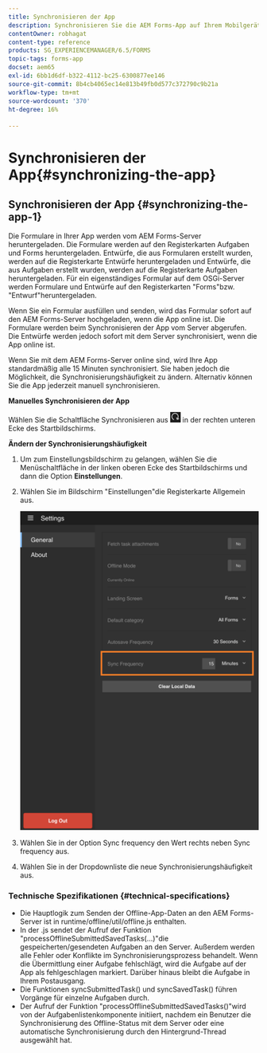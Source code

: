 ```yaml
---
title: Synchronisieren der App
description: Synchronisieren Sie die AEM Forms-App auf Ihrem Mobilgerät mit dem AEM Forms-Server.
contentOwner: robhagat
content-type: reference
products: SG_EXPERIENCEMANAGER/6.5/FORMS
topic-tags: forms-app
docset: aem65
exl-id: 6bb1d6df-b322-4112-bc25-6300877ee146
source-git-commit: 8b4cb4065ec14e813b49fb0d577c372790c9b21a
workflow-type: tm+mt
source-wordcount: '370'
ht-degree: 16%

---
```


# Synchronisieren der App{#synchronizing-the-app}

## Synchronisieren der App {#synchronizing-the-app-1}

Die Formulare in Ihrer App werden vom AEM Forms-Server heruntergeladen. Die Formulare werden auf den Registerkarten Aufgaben und Forms heruntergeladen. Entwürfe, die aus Formularen erstellt wurden, werden auf die Registerkarte Entwürfe heruntergeladen und Entwürfe, die aus Aufgaben erstellt wurden, werden auf die Registerkarte Aufgaben heruntergeladen. Für ein eigenständiges Formular auf dem OSGi-Server werden Formulare und Entwürfe auf den Registerkarten &quot;Forms&quot;bzw. &quot;Entwurf&quot;heruntergeladen.

Wenn Sie ein Formular ausfüllen und senden, wird das Formular sofort auf den AEM Forms-Server hochgeladen, wenn die App online ist. Die Formulare werden beim Synchronisieren der App vom Server abgerufen. Die Entwürfe werden jedoch sofort mit dem Server synchronisiert, wenn die App online ist.

Wenn Sie mit dem AEM Forms-Server online sind, wird Ihre App standardmäßig alle 15 Minuten synchronisiert. Sie haben jedoch die Möglichkeit, die Synchronisierungshäufigkeit zu ändern. Alternativ können Sie die App jederzeit manuell synchronisieren.

**Manuelles Synchronisieren der App**

Wählen Sie die Schaltfläche Synchronisieren aus ![sync-app](assets/sync-app.png) in der rechten unteren Ecke des Startbildschirms.

**Ändern der Synchronisierungshäufigkeit**

1. Um zum Einstellungsbildschirm zu gelangen, wählen Sie die Menüschaltfläche in der linken oberen Ecke des Startbildschirms und dann die Option **Einstellungen**.
1. Wählen Sie im Bildschirm &quot;Einstellungen&quot;die Registerkarte Allgemein aus.

   ![Einstellung der Synchronisierungsfrequenz im Fenster „Allgemeine Einstellungen“](assets/gen-settings-2.png)

1. Wählen Sie in der Option Sync frequency den Wert rechts neben Sync frequency aus.
1. Wählen Sie in der Dropdownliste die neue Synchronisierungshäufigkeit aus.

### Technische Spezifikationen {#technical-specifications}

* Die Hauptlogik zum Senden der Offline-App-Daten an den AEM Forms-Server ist in runtime/offline/util/offline.js enthalten.
* In der .js sendet der Aufruf der Funktion &quot;processOfflineSubmittedSavedTasks(...)&quot;die gespeicherten/gesendeten Aufgaben an den Server. Außerdem werden alle Fehler oder Konflikte im Synchronisierungsprozess behandelt. Wenn die Übermittlung einer Aufgabe fehlschlägt, wird die Aufgabe auf der App als fehlgeschlagen markiert. Darüber hinaus bleibt die Aufgabe in Ihrem Postausgang.
* Die Funktionen syncSubmittedTask() und syncSavedTask() führen Vorgänge für einzelne Aufgaben durch.
* Der Aufruf der Funktion &quot;processOfflineSubmittedSavedTasks()&quot;wird von der Aufgabenlistenkomponente initiiert, nachdem ein Benutzer die Synchronisierung des Offline-Status mit dem Server oder eine automatische Synchronisierung durch den Hintergrund-Thread ausgewählt hat.
